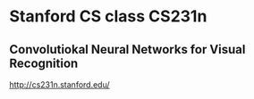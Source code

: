 # Stanford CS class CS231n
## Convolutiokal Neural Networks for Visual Recognition

http://cs231n.stanford.edu/
